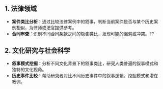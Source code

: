 ## 1. 法律领域

- **案件类比分析**：通过比较法律案例中的叙事，判断当前案件是否与某个历史案例相似，为律师或法官提供参考。
- **合同审查**：识别不同合同条款之间的隐含类比，发现可能的漏洞或冲突。??

## 2. 文化研究与社会科学

- **叙事模式挖掘**：分析不同文化背景下的叙事类比，研究人类普遍的叙事模式和独特的文化视角。
- **历史事件比较**：帮助研究者对比不同历史事件中的叙事逻辑，挖掘模式和潜在教训。

